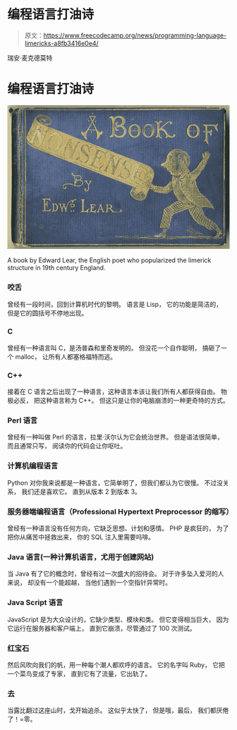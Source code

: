 # 编程语言打油诗

> 原文：<https://www.freecodecamp.org/news/programming-language-limericks-a8fb3416e0e4/>

瑞安·麦克德莫特

# 编程语言打油诗

![cZ9wGuEPJP1ivNEJULAoeiUHjlocbNGuUWZt](img/7e47582ddeb3d68da6a31c30acf0a8a9.png)

A book by Edward Lear, the English poet who popularized the limerick structure in 19th century England.

### 咬舌

曾经有一段时间，回到计算机时代的黎明。
语言是 Lisp，
它的功能是简洁的，
但是它的圆括号不停地出现。

### C

曾经有一种语言叫 C，是汤普森和里奇发明的。
但没花一个自作聪明，
搞砸了一个 malloc，
让所有人都塞格福特而逃。

### C++

接着在 C 语言之后出现了一种语言，这种语言本该让我们所有人都获得自由。
物极必反，
把这种语言称为 C++。
但这只是让你的电脑崩溃的一种更奇特的方式。

### Perl 语言

曾经有一种叫做 Perl 的语言，拉里·沃尔认为它会统治世界。
但是语法很简单，
而且通常只写，
阅读你的代码会让你呕吐。

### 计算机编程语言

Python 对你我来说都是一种语言，它简单明了，但我们都认为它很慢。
不过没关系，
我们还是喜欢它。
直到从版本 2 到版本 3。

### 服务器端编程语言（Professional Hypertext Preprocessor 的缩写）

曾经有一种语言没有任何方向，它缺乏思想、计划和感情。
PHP 是疯狂的，
为了把你从痛苦中拯救出来，
你的 SQL 注入里需要吗啡。

### Java 语言(一种计算机语言，尤用于创建网站)

当 Java 有了它的概念时，曾经有过一次盛大的招待会。
对于许多坠入爱河的人来说，
却没有一个能超越，
当他们遇到一个空指针异常时。

### Java Script 语言

JavaScript 是为大众设计的，它缺少类型、模块和类。
但它变得相当巨大，
因为它运行在服务器和客户端上，
直到它崩溃，尽管通过了 100 次测试。

### 红宝石

然后风吹向我们的帆，用一种每个潮人都欢呼的语言。
它的名字叫 Ruby，
它把一个菜鸟变成了专家，
直到它有了流量，它出轨了。

### 去

当露比翻过这座山时，戈开始追杀。
这似乎太快了，
但是哦，最后，
我们都厌倦了！=零。